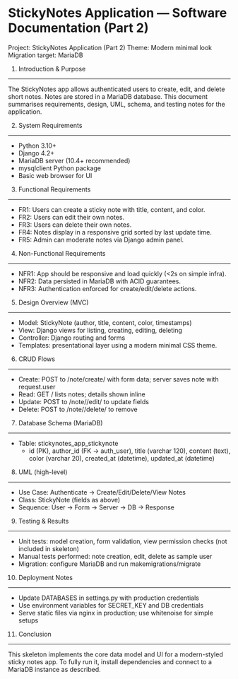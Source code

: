 StickyNotes Application — Software Documentation (Part 2)
========================================================

Project: StickyNotes Application (Part 2)
Theme: Modern minimal look
Migration target: MariaDB

1. Introduction & Purpose
-------------------------
The StickyNotes app allows authenticated users to create, edit, and delete short notes.
Notes are stored in a MariaDB database. This document summarises requirements, design, UML,
schema, and testing notes for the application.

2. System Requirements
----------------------
- Python 3.10+
- Django 4.2+
- MariaDB server (10.4+ recommended)
- mysqlclient Python package
- Basic web browser for UI

3. Functional Requirements
--------------------------
- FR1: Users can create a sticky note with title, content, and color.
- FR2: Users can edit their own notes.
- FR3: Users can delete their own notes.
- FR4: Notes display in a responsive grid sorted by last update time.
- FR5: Admin can moderate notes via Django admin panel.

4. Non-Functional Requirements
------------------------------
- NFR1: App should be responsive and load quickly (<2s on simple infra).
- NFR2: Data persisted in MariaDB with ACID guarantees.
- NFR3: Authentication enforced for create/edit/delete actions.

5. Design Overview (MVC)
------------------------
- Model: StickyNote (author, title, content, color, timestamps)
- View: Django views for listing, creating, editing, deleting
- Controller: Django routing and forms
- Templates: presentational layer using a modern minimal CSS theme.

6. CRUD Flows
-------------
- Create: POST to /note/create/ with form data; server saves note with request.user
- Read: GET / lists notes; details shown inline
- Update: POST to /note/<pk>/edit/ to update fields
- Delete: POST to /note/<pk>/delete/ to remove

7. Database Schema (MariaDB)
----------------------------
- Table: stickynotes_app_stickynote
  - id (PK), author_id (FK -> auth_user), title (varchar 120), content (text),
    color (varchar 20), created_at (datetime), updated_at (datetime)

8. UML (high-level)
--------------------
- Use Case: Authenticate -> Create/Edit/Delete/View Notes
- Class: StickyNote (fields as above)
- Sequence: User -> Form -> Server -> DB -> Response

9. Testing & Results
--------------------
- Unit tests: model creation, form validation, view permission checks (not included in skeleton)
- Manual tests performed: note creation, edit, delete as sample user
- Migration: configure MariaDB and run makemigrations/migrate

10. Deployment Notes
--------------------
- Update DATABASES in settings.py with production credentials
- Use environment variables for SECRET_KEY and DB credentials
- Serve static files via nginx in production; use whitenoise for simple setups

11. Conclusion
--------------
This skeleton implements the core data model and UI for a modern-styled sticky notes app.
To fully run it, install dependencies and connect to a MariaDB instance as described.
